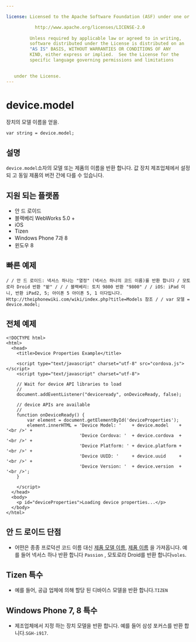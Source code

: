 ```yaml
---

license: Licensed to the Apache Software Foundation (ASF) under one or more contributor license agreements. See the NOTICE file distributed with this work for additional information regarding copyright ownership. The ASF licenses this file to you under the Apache License, Version 2.0 (the "License"); you may not use this file except in compliance with the License. You may obtain a copy of the License at

           http://www.apache.org/licenses/LICENSE-2.0
    
         Unless required by applicable law or agreed to in writing,
         software distributed under the License is distributed on an
         "AS IS" BASIS, WITHOUT WARRANTIES OR CONDITIONS OF ANY
         KIND, either express or implied.  See the License for the
         specific language governing permissions and limitations
    

   under the License.
---
```


# device.model

장치의 모델 이름을 얻을.

    var string = device.model;
    

## 설명

`device.model`소자의 모델 또는 제품의 이름을 반환 합니다. 값 장치 제조업체에서 설정 되 고 동일 제품의 버전 간에 다를 수 있습니다.

## 지원 되는 플랫폼

*   안 드 로이드
*   블랙베리 WebWorks 5.0 +
*   iOS
*   Tizen
*   Windows Phone 7과 8
*   윈도우 8

## 빠른 예제

    / / 안 드 로이드: 넥서스 하나는 "열정" (넥서스 하나의 코드 이름)를 반환 합니다 / 모토로라 Droid 반환 "밭" / / / 블랙베리: 토치 9800 반환 "9800" / / iOS: iPad 미니, 반환 iPad2, 5; 아이폰 5 아이폰 5, 1 이다입니다. Http://theiphonewiki.com/wiki/index.php?title=Models 참조 / / var 모델 = device.model;
    

## 전체 예제

    <!DOCTYPE html>
    <html>
      <head>
        <title>Device Properties Example</title>
    
        <script type="text/javascript" charset="utf-8" src="cordova.js"></script>
        <script type="text/javascript" charset="utf-8">
    
        // Wait for device API libraries to load
        //
        document.addEventListener("deviceready", onDeviceReady, false);
    
        // device APIs are available
        //
        function onDeviceReady() {
            var element = document.getElementById('deviceProperties');
            element.innerHTML = 'Device Model: '    + device.model    + '<br />' +
                                'Device Cordova: '  + device.cordova  + '<br />' +
                                'Device Platform: ' + device.platform + '<br />' +
                                'Device UUID: '     + device.uuid     + '<br />' +
                                'Device Version: '  + device.version  + '<br />';
        }
    
        </script>
      </head>
      <body>
        <p id="deviceProperties">Loading device properties...</p>
      </body>
    </html>
    

## 안 드 로이드 단점

*   어떤은 종종 프로덕션 코드 이름 대신 [제품 모델 이름][1], [제품 이름][2] 을 가져옵니다. 예를 들어 넥서스 하나 반환 합니다 `Passion` , 모토로라 Droid를 반환 합니다`voles`.

 [1]: http://developer.android.com/reference/android/os/Build.html#MODEL
 [2]: http://developer.android.com/reference/android/os/Build.html#PRODUCT

## Tizen 특수

*   예를 들어, 공급 업체에 의해 할당 된 디바이스 모델을 반환 합니다.`TIZEN`

## Windows Phone 7, 8 특수

*   제조업체에서 지정 하는 장치 모델을 반환 합니다. 예를 들어 삼성 포커스를 반환 합니다.`SGH-i917`.